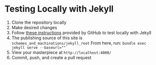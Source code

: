 # Testing Locally with Jekyll

1. Clone the repository locally
2. Make desired changes
3. Follow [these instructions](https://docs.github.com/en/pages/setting-up-a-github-pages-site-with-jekyll/testing-your-github-pages-site-locally-with-jekyll) provided by GitHub to test locally with Jekyll
4. The publishing source of this site is `schemes_and_machinations/jekyll_root` From here, run: `bundle exec jekyll serve --baseurl=""`
5. View your masterpiece at `http://localhost:4000/`
6. Commit, push, and create a pull request